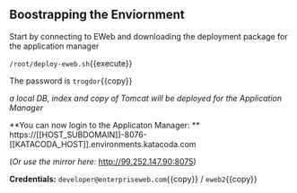 

## Boostrapping the Enviornment

Start by connecting to EWeb and downloading the deployment package for the application manager

`/root/deploy-eweb.sh`{{execute}}

The password is `trogdor`{{copy}}

*a local DB, index and copy of Tomcat will be deployed for the Application Manager*

**You can now login to the Applicaton Manager: ** https://[[HOST_SUBDOMAIN]]-8076-[[KATACODA_HOST]].environments.katacoda.com

(*Or use the mirror here:* http://99.252.147.90:8075)

**Credentials:** `developer@enterpriseweb.com`{{copy}} / `eweb2`{{copy}}

